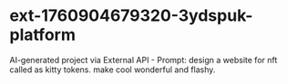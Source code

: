 # ext-1760904679320-3ydspuk-platform
AI-generated project via External API - Prompt: design a website for nft called as kitty tokens. make cool wonderful and flashy.

